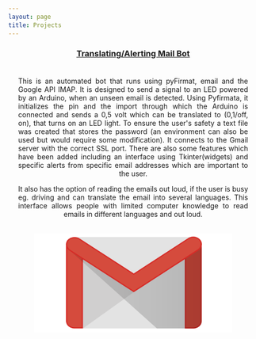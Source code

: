 ```yaml
---
layout: page
title: Projects
---
```

<head>
<meta charset="utf-8">
<!--<link rel="stylesheet" href="styles.css">-->
<style>
.grid-container {
  /*display: grid;
  grid-template-columns: 50% 50%;*/
  padding: 20px;
  }
.grid-item{
  text-align: justify;
  text-align-last: center;
}
  
</style>
</head>
<body>
  <h3 style="text-align:center;">
    <a href="https://github.com/Harshgandhi29/Mail-Bot"> 
    <u>Translating/Alerting Mail Bot</u></h3>
    </a>
  <div class="grid-container">
    <div class="grid-item">This is an automated bot that runs using pyFirmat, email and the Google API IMAP. It is designed to send a signal to an LED powered by an Arduino, when an unseen email is detected. Using Pyfirmata, it initializes the pin and the import through which the Arduino is connected and sends a 0,5 volt which can be translated to (0,1/off, on), that turns on an LED light. To ensure the user's safety a text file was created that stores the password (an environment can also be used but would require some modification). It connects to the Gmail server with the correct SSL port. There are also some features which have been added including an interface using Tkinter(widgets) and specific alerts from specific email addresses which are important to the user.<br>

  It also has the option of reading the emails out loud, if the user is busy eg. driving and can translate the email into several languages. This interface allows people with limited computer knowledge to read emails in different languages and out loud.
      <br>
      <br>
  </div>

   <div class="grid-item">
      <a href="https://github.com/Harshgandhi29/Mail-Bot"> 
        <img src="Gmail-logo.png" alt="Pie:)" style="width:400px;height:200px;">
      </a>
   </div>
  </div>
</body>



